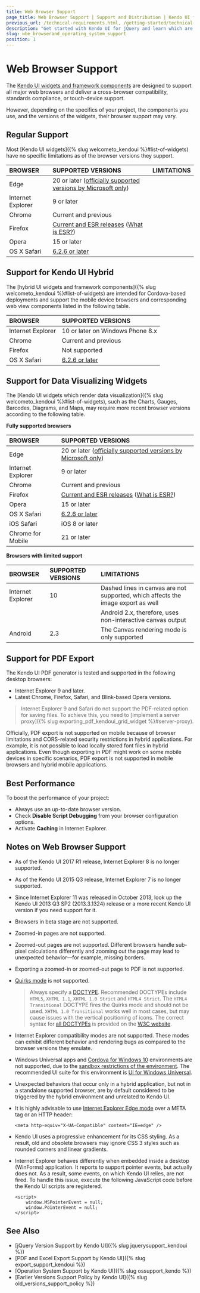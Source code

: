 ```yaml
---
title: Web Browser Support
page_title: Web Browser Support | Support and Distribution | Kendo UI for jQuery
previous_url: /technical-requirements.html, /getting-started/technical-requirements, /browsers-support, /intro/browser-support
description: "Get started with Kendo UI for jQuery and learn which are the browsers supported by the framework components."
slug: wbe_browserand_operating_system_support
position: 1
---
```


# Web Browser Support

The [Kendo UI widgets and framework components](https://demos.telerik.com/kendo-ui/) are designed to support all major web browsers and deliver a cross-browser compatibility, standards compliance, or touch-device support.

However, depending on the specifics of your project, the components you use, and the versions of the widgets, their browser support may vary.

## Regular Support

Most [Kendo UI widgets]({% slug welcometo_kendoui %}#list-of-widgets) have no specific limitations as of the browser versions they support.

| BROWSER           | SUPPORTED VERSIONS            | LIMITATIONS
| :---------------- | :---------------------------- | :---------------
| Edge              | 20 or later ([officially supported versions by Microsoft only](https://en.wikipedia.org/wiki/Microsoft_Edge#Release_history)) |
| Internet Explorer | 9 or later                    |
| Chrome            | Current and previous          |
| Firefox           | [Current and ESR releases](https://en.wikipedia.org/wiki/History_of_Firefox#Release_history) ([What is ESR?](https://www.mozilla.org/en-US/firefox/organizations/faq/))|
| Opera             | 15 or later                   |
| OS X Safari       | [6.2.6 or later](https://en.wikipedia.org/wiki/Safari_version_history#Mac)|

## Support for Kendo UI Hybrid

The [hybrid UI widgets and framework components]({% slug welcometo_kendoui %}#list-of-widgets) are intended for Cordova-based deployments and support the mobile device browsers and corresponding web view components listed in the following table.

| BROWSER           | SUPPORTED VERSIONS               |
| :---------------- | :------------------------------- |
| Internet Explorer | 10 or later on Windows Phone 8.x |
| Chrome            | Current and previous             |
| Firefox           | Not supported                    |
| OS X Safari       | [6.2.6 or later](https://en.wikipedia.org/wiki/Safari_version_history#Mac)|

## Support for Data Visualizing Widgets

The [Kendo UI widgets which render data visualization]({% slug welcometo_kendoui %}#list-of-widgets), such as the Charts, Gauges, Barcodes, Diagrams, and Maps, may require more recent browser versions according to the following table.

**Fully supported browsers**

| BROWSER           | SUPPORTED VERSIONS            |
| :---------------- | :---------------------------- |
| Edge              | 20 or later ([officially supported versions by Microsoft only](https://en.wikipedia.org/wiki/Microsoft_Edge#Release_history)) |
| Internet Explorer | 9 or later                    |
| Chrome            | Current and previous          |
| Firefox           | [Current and ESR releases](https://en.wikipedia.org/wiki/History_of_Firefox#Release_history) ([What is ESR?](https://www.mozilla.org/en-US/firefox/organizations/faq/))|
| Opera             | 15 or later                   |
| OS X Safari       | [6.2.6 or later](https://en.wikipedia.org/wiki/Safari_version_history#Mac)|
| iOS Safari        | iOS 8 or later                |
| Chrome for Mobile | 21 or later                   |

**Browsers with limited support**

| BROWSER           | SUPPORTED VERSIONS            | LIMITATIONS                               |
| :---------------- | :---------------------------- | :-----------                              |
| Internet Explorer | 10                            | Dashed lines in canvas are not supported, which affects the image export as well |
|                   |                               | Android 2.x, therefore, uses non-interactive canvas output |
| Android           | 2.3                           | The Canvas rendering mode is only supported

## Support for PDF Export

The Kendo UI PDF generator is tested and supported in the following desktop browsers:
* Internet Explorer 9 and later.
* Latest Chrome, Firefox, Safari, and Blink-based Opera versions.

> Internet Explorer 9 and Safari do not support the PDF-related option for saving files. To achieve this, you need to [implement a server proxy]({% slug exporting_pdf_kendoui_grid_widget %}#server-proxy).

Officially, PDF export is not supported on mobile because of browser limitations and CORS-related security restrictions in hybrid applications. For example, it is not possible to load locally stored font files in hybrid applications. Even though exporting in PDF might work on some mobile devices in specific scenarios, PDF export is not supported in mobile browsers and hybrid mobile applications.

## Best Performance

To boost the performance of your project:
* Always use an up-to-date browser version.
* Check **Disable Script Debugging** from your browser configuration options.
* Activate **Caching** in Internet Explorer.

## Notes on Web Browser Support

* As of the Kendo UI 2017 R1 release, Internet Explorer 8 is no longer supported.
* As of the Kendo UI 2015 Q3 release, Internet Explorer 7 is no longer supported.
* Since Internet Explorer 11 was released in October 2013, look up the Kendo UI 2013 Q3 SP2 (2013.3.1324) release or a more recent Kendo UI version if you need support for it.
* Browsers in beta stage are not supported.
* Zoomed-in pages are not supported.
* Zoomed-out pages are not supported. Different browsers handle sub-pixel calculations differently and zooming out the page may lead to unexpected behavior&mdash;for example, missing borders.
* Exporting a zoomed-in or zoomed-out page to PDF is not supported.
* [Quirks mode](http://www.quirksmode.org/css/quirksmode.html) is not supported.

    > Always specify a [DOCTYPE](http://www.sitepoint.com/web-foundations/doctypes/). Recommended DOCTYPEs include `HTML5`, `XHTML 1.1`, `XHTML 1.0 Strict` and `HTML4 Strict`. The `HTML4 Transitional` DOCTYPE fires the Quirks mode and should not be used. `XHTML 1.0 Transitional` works well in most cases, but may cause issues with the vertical positioning of icons. The correct syntax for [all DOCTYPEs](https://www.w3.org/QA/2002/04/valid-dtd-list.html) is provided on the [W3C website](https://www.w3.org/).

* Internet Explorer compatibility modes are not supported. These modes can exhibit different behavior and rendering bugs as compared to the browser versions they emulate.
* Windows Universal apps and [Cordova for Windows 10](https://cordova.apache.org/docs/en/5.1.1/guide/platforms/win8/win10-support.html) environments are not supported, due to the [sandbox restrictions of the environment](https://msdn.microsoft.com/en-us/library/windows/apps/hh849625.aspx#Automatic_script_filtering). The recommended UI suite for this environment is [UI for Windows Universal](https://www.telerik.com/windows-universal-ui).
* Unexpected behaviors that occur only in a hybrid application, but not in a standalone supported browser, are by default considered to be triggered by the hybrid environment and unrelated to Kendo UI.
* It is highly advisable to use [Internet Explorer Edge mode](https://docs.microsoft.com/en-us/archive/blogs/ie/ies-compatibility-features-for-site-developers) over a META tag or an HTTP header:

    ```
    <meta http-equiv="X-UA-Compatible" content="IE=edge" />
    ```

* Kendo UI uses a progressive enhancement for its CSS styling. As a result, old and obsolete browsers may ignore CSS 3 styles such as rounded corners and linear gradients.
* Internet Explorer behaves differently when embedded inside a desktop (WinForms) application. It reports to support pointer events, but actually does not. As a result, some events, on which Kendo UI relies, are not fired. To handle this issue, execute the following JavaScript code before the Kendo UI scripts are registered.

    ```
    <script>
        window.MSPointerEvent = null;
        window.PointerEvent = null;
    </script>
    ```

## See Also

* [jQuery Version Support by Kendo UI]({% slug jquerysupport_kendoui %})
* [PDF and Excel Export Support by Kendo UI]({% slug export_support_kendoui %})
* [Operation System Support by Kendo UI]({% slug ossupport_kendo %})
* [Earlier Versions Support Policy by Kendo UI]({% slug old_versions_support_policy %})
